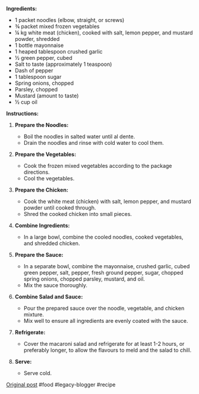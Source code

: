 <!--
date: 2008-09-05
published: true
slug: macaroni-salad
time_to_read: 5
title: Julie's Macaroni salad
-->
**Ingredients:**

* 1 packet noodles (elbow, straight, or screws)
* ¾ packet mixed frozen vegetables
* ¼ kg white meat (chicken), cooked with salt, lemon pepper, and mustard powder, shredded
* 1 bottle mayonnaise
* 1 heaped tablespoon crushed garlic
* ½ green pepper, cubed
* Salt to taste (approximately 1 teaspoon)
* Dash of pepper
* 1 tablespoon sugar
* Spring onions, chopped
* Parsley, chopped
* Mustard (amount to taste)
* ½ cup oil

**Instructions:**

1.  **Prepare the Noodles:**
    * Boil the noodles in salted water until al dente.
    * Drain the noodles and rinse with cold water to cool them.

2.  **Prepare the Vegetables:**
    * Cook the frozen mixed vegetables according to the package directions.
    * Cool the vegetables.

3.  **Prepare the Chicken:**
    * Cook the white meat (chicken) with salt, lemon pepper, and mustard powder until cooked through.
    * Shred the cooked chicken into small pieces.

4.  **Combine Ingredients:**
    * In a large bowl, combine the cooled noodles, cooked vegetables, and shredded chicken.

5.  **Prepare the Sauce:**
    * In a separate bowl, combine the mayonnaise, crushed garlic, cubed green pepper, salt, pepper, fresh ground pepper, sugar, chopped spring onions, chopped parsley, mustard, and oil.
    * Mix the sauce thoroughly.

6.  **Combine Salad and Sauce:**
    * Pour the prepared sauce over the noodle, vegetable, and chicken mixture.
    * Mix well to ensure all ingredients are evenly coated with the sauce.

7.  **Refrigerate:**
    * Cover the macaroni salad and refrigerate for at least 1-2 hours, or preferably longer, to allow the flavours to meld and the salad to chill.

8.  **Serve:**
    * Serve cold.

[Original post](https://ysfk.blogspot.com/2008/09/recipe-julie-mums-macaroni-salad.html)
#food #legacy-blogger #recipe 